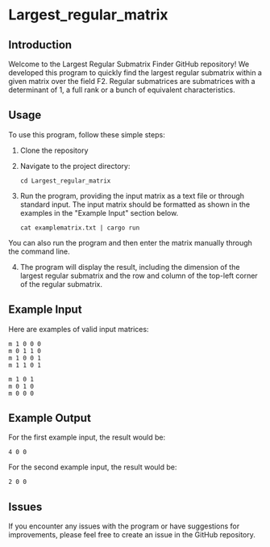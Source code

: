 # Largest_regular_matrix

## Introduction

Welcome to the Largest Regular Submatrix Finder GitHub repository! We developed this program to quickly find the largest regular submatrix within a given matrix over the field F2. Regular submatrices are submatrices with a determinant of 1, a full rank or a bunch of equivalent characteristics.

## Usage

To use this program, follow these simple steps:

1. Clone the repository

2. Navigate to the project directory:

   ```
   cd Largest_regular_matrix
   ```

3. Run the program, providing the input matrix as a text file or through standard input. The input matrix should be formatted as shown in the examples in the "Example Input" section below.

   ```
   cat examplematrix.txt | cargo run
   ```

You can also run the program and then enter the matrix manually through the command line.

4. The program will display the result, including the dimension of the largest regular submatrix and the row and column of the top-left corner of the regular submatrix.

## Example Input

Here are examples of valid input matrices:

```plaintext
m 1 0 0 0
m 0 1 1 0
m 1 0 0 1
m 1 1 0 1
```

```plaintext
m 1 0 1
m 0 1 0
m 0 0 0
```

## Example Output

For the first example input, the result would be:

```plaintext
4 0 0
```

For the second example input, the result would be:

```plaintext
2 0 0
```

## Issues

If you encounter any issues with the program or have suggestions for improvements, please feel free to create an issue in the GitHub repository.